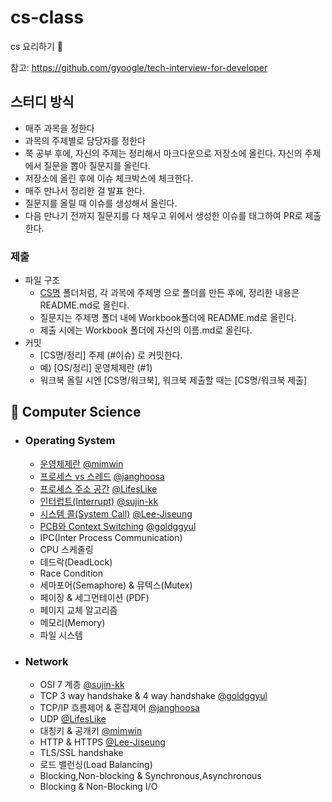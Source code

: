 # cs-class
cs 요리하기 🥣

참고: https://github.com/gyoogle/tech-interview-for-developer

## 스터디 방식
- 매주 과목을 정한다
- 과목의 주제별로 담당자를 정한다
- 쭉 공부 후에, 자신의 주제는 정리해서 마크다운으로 저장소에 올린다. 자신의 주제에서 질문을 뽑아 질문지를 올린다.
- 저장소에 올린 후에 이슈 체크박스에 체크한다.
- 매주 만나서 정리한 걸 발표 한다.
- 질문지를 올릴 때 이슈를 생성해서 올린다.
- 다음 만나기 전까지 질문지를 다 채우고 위에서 생성한 이슈를 태그하여 PR로 제출한다.

### 제출
- 파일 구조
  - [CS명](https://github.com/KUkingClass/cs-class/tree/main/CS%EB%AA%85) 폴더처럼, 각 과목에 주제명 으로 폴더를 만든 후에, 정리한 내용은 README.md로 올린다.
  - 질문지는 주제명 폴더 내에 Workbook폴더에 README.md로 올린다.
  - 제출 시에는 Workbook 폴더에 자신의 이름.md로 올린다.
- 커밋 
  - [CS명/정리] 주제 (#이슈) 로 커밋한다.
  - 예) [OS/정리] 운영체제란 (#1)
  - 워크북 올릴 시엔 [CS명/워크북], 워크북 제출할 때는 [CS명/워크북 제출]
  
## 📌 Computer Science

- ### Operating System
  - [운영체제란](https://github.com/KUkingClass/cs-class/tree/main/Operating%20System/%EC%9A%B4%EC%98%81%EC%B2%B4%EC%A0%9C%EB%9E%80) [@mimwin](https://github.com/mimwin)
  - [프로세스 vs 스레드](https://github.com/KUkingClass/cs-class/tree/main/Operating%20System/%ED%94%84%EB%A1%9C%EC%84%B8%EC%8A%A4%20vs%20%EC%8A%A4%EB%A0%88%EB%93%9C) [@janghoosa](https://github.com/janghoosa)
  - [프로세스 주소 공간](https://github.com/KUkingClass/cs-class/tree/main/Operating%20System/%ED%94%84%EB%A1%9C%EC%84%B8%EC%8A%A4%20%EC%A3%BC%EC%86%8C%20%EA%B3%B5%EA%B0%84) [@LifesLike](https://github.com/LifesLike)
  - [인터럽트(Interrupt)](https://github.com/KUkingClass/cs-class/tree/main/Operating%20System/%EC%9D%B8%ED%84%B0%EB%9F%BD%ED%8A%B8) [@sujin-kk](https://github.com/sujin-kk)
  - [시스템 콜(System Call)](https://github.com/KUkingClass/cs-class/tree/main/Operating%20System/%EC%8B%9C%EC%8A%A4%ED%85%9C%20%EC%BD%9C) [@Lee-Jiseung](https://github.com/Lee-Jiseung)
  - [PCB와 Context Switching](https://github.com/KUkingClass/cs-class/tree/main/Operating%20System/PCB%20%26%20Context%20Switching) [@goldggyul](https://github.com/goldggyul)
  - IPC(Inter Process Communication)
  - CPU 스케줄링
  - 데드락(DeadLock)
  - Race Condition
  - 세마포어(Semaphore) & 뮤텍스(Mutex)
  - 페이징 & 세그먼테이션 (PDF)
  - 페이지 교체 알고리즘
  - 메모리(Memory)
  - 파일 시스템

- ### Network
  - OSI 7 계층 [@sujin-kk](https://github.com/sujin-kk)
  - TCP 3 way handshake & 4 way handshake [@goldggyul](https://github.com/goldggyul)
  - TCP/IP 흐름제어 & 혼잡제어 [@janghoosa](https://github.com/janghoosa)
  - UDP [@LifesLike](https://github.com/LifesLike)
  - 대칭키 & 공개키 [@mimwin](https://github.com/mimwin)
  - HTTP & HTTPS [@Lee-Jiseung](https://github.com/Lee-Jiseung)
  - TLS/SSL handshake
  - 로드 밸런싱(Load Balancing)
  - Blocking,Non-blocking & Synchronous,Asynchronous
  - Blocking & Non-Blocking I/O
  
  

